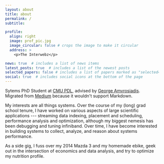 ```yaml
---
layout: about
title: about
permalink: /
subtitle:

profile:
  align: right
  image: prof_pic.jpg
  image_circular: false # crops the image to make it circular
  address: >
    <p>The Interwebz</p>

news: true  # includes a list of news items
latest_posts: true  # includes a list of the newest posts
selected_papers: false # includes a list of papers marked as "selected={true}"
social: true  # includes social icons at the bottom of the page
---
```


Sytems PhD Student at [CMU PDL](https://pdl.cmu.edu/People/ankush.shtml), advised by [George Amvrosiadis](http://users.ece.cmu.edu/~gamvrosi/). Migrated from [Medium](https://medium.com/@schwifty50) because it wouldn't support Markdown.

My interests are all things systems. Over the course of my (long) grad school tenure, I have worked on various aspects of large scientific applications --- streaming data indexing, placement and scheduling, performance analysis and optimization, although my biggest nemesis has been debugging and tuning infiniband. Over time, I have become interested in building systems to collect, analyze, and reason about systems performance.

As a side gig, I fuss over my 2014 Mazda 3 and my homemade ebike, geek out in the intersection of economics and data analysis, and try to optimize my nutrition profile.

<!-- Write your biography here. Tell the world about yourself. Link to your favorite [subreddit](http://reddit.com). You can put a picture in, too. The code is already in, just name your picture `prof_pic.jpg` and put it in the `img/` folder. -->

<!-- Put your address / P.O. box / other info right below your picture. You can also disable any of these elements by editing `profile` property of the YAML header of your `_pages/about.md`. Edit `_bibliography/papers.bib` and Jekyll will render your [publications page](/al-folio/publications/) automatically. -->

<!-- Link to your social media connections, too. This theme is set up to use [Font Awesome icons](http://fortawesome.github.io/Font-Awesome/) and [Academicons](https://jpswalsh.github.io/academicons/), like the ones below. Add your Facebook, Twitter, LinkedIn, Google Scholar, or just disable all of them. -->
